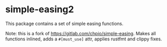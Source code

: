 # simple-easing2

This package contains a set of simple easing functions.

Note: this is a fork of https://gitlab.com/chpio/simple-easing. Makes all functions inlined, adds a `#[must_use]` attr, applies rustfmt and clippy fixes.